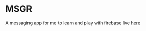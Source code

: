 # MSGR

A messaging app for me to learn and play with firebase
live [here](https://msgr.aritchanda.com)
